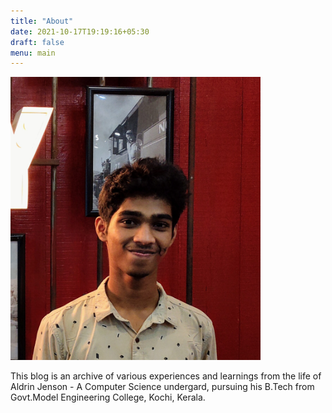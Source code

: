 ```yaml
---
title: "About"
date: 2021-10-17T19:19:16+05:30
draft: false
menu: main
---
```


<img src="/images/me.jpg" width=400 alt="Aldrin Jenson">
<br/>

This blog is an archive of various experiences and learnings from the life of Aldrin Jenson - A Computer Science undergard, pursuing his B.Tech from Govt.Model Engineering College, Kochi, Kerala.
